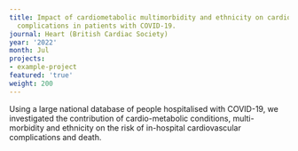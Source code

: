 ```yaml
---
title: Impact of cardiometabolic multimorbidity and ethnicity on cardiovascular/renal
  complications in patients with COVID-19.
journal: Heart (British Cardiac Society)
year: '2022'
month: Jul
projects:
- example-project
featured: 'true'
weight: 200
---
```


Using a large national database of people hospitalised with COVID-19, we investigated the contribution of cardio-metabolic conditions, multi-morbidity and ethnicity on the risk of in-hospital cardiovascular complications and death.